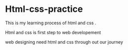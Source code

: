 # Html-css-practice

This is my learning process of html and css .

Html and css is first step to web developement 

web designing need html and css through out our journey
